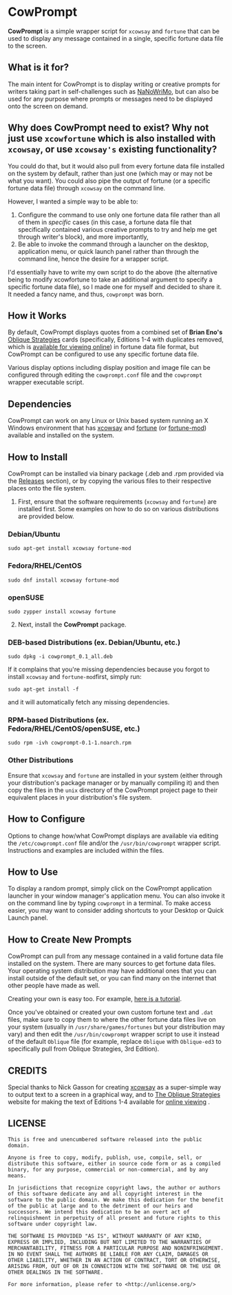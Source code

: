 # CowPrompt
**CowPrompt** is a simple wrapper script for `xcowsay` and `fortune` that can be used to display any message contained in a single, specific fortune data file to the screen.

## What is it for?
The main intent for CowPrompt is to display writing or creative prompts for writers taking part in self-challenges such as [NaNoWriMo](https://nanowrimo.org), but can also be used for any purpose where prompts or messages need to be displayed onto the screen on demand.

## Why does CowPrompt need to exist? Why not just use `xcowfortune` which is also installed with `xcowsay`, or use `xcowsay's` existing functionality?
You could do that, but it would also pull from every fortune data file installed on the system by default, rather than just one (which may or may not be what you want). You could also pipe the output of fortune (or a specific fortune data file) through `xcowsay` on the command line.

However, I wanted a simple way to be able to:

1. Configure the command to use only one fortune data file rather than all of them in *specific* cases (in this case, a fortune data file that specifically contained various creative prompts to try and help me get through writer's block), and more importantly,
2. Be able to invoke the command through a launcher on the desktop, application menu, or quick launch panel rather than through the command line, hence the desire for a wrapper script.

I'd essentially have to write my own script to do the above (the alternative being to modify xcowfortune to take an additional argument to specify a specific fortune data file), so I made one for myself and decided to share it. It needed a fancy name, and thus, `cowprompt` was born.

## How it Works
By default, CowPrompt displays quotes from a combined set of **Brian Eno's** [Oblique Strategies](https://en.wikipedia.org/wiki/Oblique_Strategies) cards (specifically, Editions 1-4 with duplicates removed, which is [available for viewing online](http://www.rtqe.net/ObliqueStrategies/Edition1-3.html)) in fortune data file format, but CowPrompt can be configured to use any specific fortune data file.

Various display options including display position and image file can be configured through editing the `cowprompt.conf` file and the `cowprompt` wrapper executable script.

## Dependencies
CowPrompt can work on any Linux or Unix based system running an X Windows environment that has [xcowsay](https://github.com/nickg/xcowsay) and [fortune](https://en.wikipedia.org/wiki/Fortune_(Unix)) (or [fortune-mod](https://github.com/shlomif/fortune-mod)) available and installed on the system.

## How to Install
CowPrompt can be installed via binary package (.deb and .rpm provided via the [Releases](https://github.com/rtiangha/CowPrompt/Releases) section), or by copying the various files to their respective places onto the file system.

1. First, ensure that the software requirements (`xcowsay` and `fortune`) are installed first. Some examples on how to do so on various distributions are provided below.

### Debian/Ubuntu
`sudo apt-get install xcowsay fortune-mod`

### Fedora/RHEL/CentOS
`sudo dnf install xcowsay fortune-mod`

### openSUSE
`sudo zypper install xcowsay fortune`

2. Next, install the **CowPrompt** package.

### DEB-based Distributions (ex. Debian/Ubuntu, etc.)
`sudo dpkg -i cowprompt_0.1_all.deb`

If it complains that you're missing dependencies because you forgot to install `xcowsay` and `fortune-mod`first, simply run:

`sudo apt-get install -f`

and it will automatically fetch any missing dependencies.

### RPM-based Distributions (ex. Fedora/RHEL/CentOS/openSUSE, etc.)
`sudo rpm -ivh cowprompt-0.1-1.noarch.rpm`

### Other Distributions
Ensure that `xcowsay` and `fortune` are installed in your system (either through your distribution's package manager or by manually compiling it) and then copy the files in the `unix` directory of the CowPrompt project page to their equivalent places in your distribution's file system.

## How to Configure
Options to change how/what CowPrompt displays are available via editing the `/etc/cowprompt.conf` file and/or the `/usr/bin/cowprompt` wrapper script. Instructions and examples are included within the files.

## How to Use
To display a random prompt, simply click on the CowPrompt application launcher in your window manager's application menu. You can also invoke it on the command line by typing `cowprompt` in a terminal. To make access easier, you may want to consider adding shortcuts to your Desktop or Quick Launch panel.

## How to Create New Prompts
CowPrompt can pull from any message contained in a valid fortune data file installed on the system. There are many sources to get fortune data files. Your operating system distribution may have additional ones that you can install outside of the default set, or you can find many on the internet that other people have made as well.

Creating your own is easy too. For example, [here is a tutorial](http://bradthemad.org/tech/notes/fortune_makefile.php).

Once you've obtained or created your own custom fortune text and `.dat` files, make sure to copy them to where the other fortune data files live on your system (usually in `/usr/share/games/fortunes` but your distribution may vary) and then edit the `/usr/bin/cowprompt` wrapper script to use it instead of the default `Oblique` file (for example, replace `Oblique` with `Oblique-ed3` to specifically pull from Oblique Strategies, 3rd Edition).

## CREDITS
Special thanks to Nick Gasson for creating [xcowsay](http://www.doof.me.uk/xcowsay) as a super-simple way to output text to a screen in a graphical way, and to [The Oblique Strategies](http://www.rtqe.net/ObliqueStrategies/) website for making the text of Editions 1-4 available for [online viewing](http://www.rtqe.net/ObliqueStrategies/Edition1-3.html) .

## LICENSE

```
This is free and unencumbered software released into the public domain.

Anyone is free to copy, modify, publish, use, compile, sell, or distribute this software, either in source code form or as a compiled binary, for any purpose, commercial or non-commercial, and by any means.

In jurisdictions that recognize copyright laws, the author or authors of this software dedicate any and all copyright interest in the software to the public domain. We make this dedication for the benefit of the public at large and to the detriment of our heirs and successors. We intend this dedication to be an overt act of relinquishment in perpetuity of all present and future rights to this software under copyright law.

THE SOFTWARE IS PROVIDED "AS IS", WITHOUT WARRANTY OF ANY KIND, EXPRESS OR IMPLIED, INCLUDING BUT NOT LIMITED TO THE WARRANTIES OF MERCHANTABILITY, FITNESS FOR A PARTICULAR PURPOSE AND NONINFRINGEMENT. IN NO EVENT SHALL THE AUTHORS BE LIABLE FOR ANY CLAIM, DAMAGES OR OTHER LIABILITY, WHETHER IN AN ACTION OF CONTRACT, TORT OR OTHERWISE, ARISING FROM, OUT OF OR IN CONNECTION WITH THE SOFTWARE OR THE USE OR OTHER DEALINGS IN THE SOFTWARE.

For more information, please refer to <http://unlicense.org/> 
```

